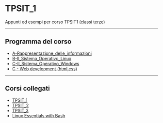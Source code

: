 # TPSIT_1
Appunti ed esempi per corso TPSIT1 (classi terze)

---
## Programma del corso
- [A-Rappresentazione_delle_informazioni](A-Rappresentazione_delle_informazioni/README.md)
- [B-Il_Sistema_Operativo_Linux](B-Il_Sistema_Operativo_Linux/README.md) 
- [C-Il_Sistema_Operativo_Windows](C-Il_Sistema_Operativo_Windows/README.md)
- [C - Web development (html,css)](C-Web_Development_(html,css)/README.md)

---
## Corsi collegati
- [TPSIT_1](https://github.com/filippo-bilardo/TPSIT_1)
- [TPSIT_2](https://github.com/filippo-bilardo/TPSIT_2)
- [TPSIT_3](https://github.com/filippo-bilardo/TPSIT_3)
- [Linux Essentials with Bash](https://github.com/filippo-bilardo/Linux-essentials-with-Bash/blob/main/README.md)
